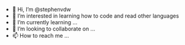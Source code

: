 - 👋 Hi, I’m @stephenvdw
- 👀 I’m interested in learning how to code and read other languages
- 🌱 I’m currently learning ...
- 💞️ I’m looking to collaborate on ...
- 📫 How to reach me ...

<!---
stephenvdw/stephenvdw is a ✨ special ✨ repository because its `README.md` (this file) appears on your GitHub profile.
You can click the Preview link to take a look at your changes.
--->

